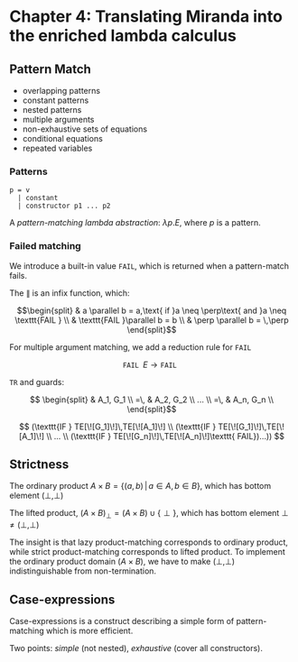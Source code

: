 # Chapter 4: Translating Miranda into the enriched lambda calculus

## Pattern Match
* overlapping patterns
* constant patterns
* nested patterns
* multiple arguments
* non-exhaustive sets of equations
* conditional equations
* repeated variables

### Patterns
```
p = v
  | constant
  | constructor p1 ... p2
```

A *pattern-matching lambda abstraction*: $\lambda p . E$, where $p$ is a pattern.

### Failed matching
We introduce a built-in value `FAIL`, which is returned when a pattern-match fails.

The $\parallel$ is an infix function, which:

$$\begin{split}
& a \parallel b = a,\text{ if }a \neq \perp\text{ and }a \neq \texttt{FAIL } \\
& \texttt{FAIL }\parallel b = b \\
& \perp \parallel b = \,\perp
\end{split}$$

For multiple argument matching, we add a reduction rule for `FAIL`

$$\texttt{FAIL }E\rightarrow \texttt{FAIL }$$


`TR` and guards:

$$ \begin{split}
   & A_1, G_1 \\
=\, & A_2, G_2 \\
... \\
=\, & A_n, G_n \\
\end{split}$$

$$
(\texttt{IF } TE[\![G_1]\!]\,TE[\![A_1]\!] \\
(\texttt{IF } TE[\![G_1]\!]\,TE[\![A_1]\!] \\
... \\
(\texttt{IF } TE[\![G_n]\!]\,TE[\![A_n]\!]\texttt{ FAIL})...))
$$

## Strictness
The ordinary product $A \times B = \{(a, b) \,|\, a \in A, b \in B\}$, which has bottom element $(\perp, \perp)$

The lifted product, $(A \times B)_\perp = (A \times B) \cup \{ \perp \}$, which has bottom element $\perp \,\neq (\perp, \perp)$

The insight is that lazy product-matching corresponds to ordinary product, while strict product-matching corresponds to lifted product. To implement the ordinary product domain $(A \times B)$, we have to make $(\perp, \perp)$ indistinguishable from non-termination. 

## Case-expressions
Case-expressions is a construct describing a simple form of pattern-matching which is more efficient.

Two points: *simple* (not nested), *exhaustive* (cover all constructors).



